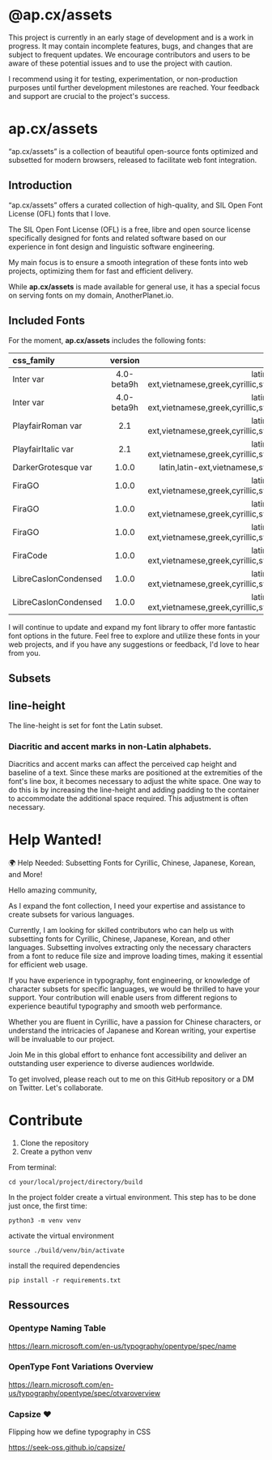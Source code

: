 # @ap.cx/assets

<!-- 
This page is automatically generated (2023-08-04 12:42:14) by a JS script during the build process. To edit its content, modify the template located at scripts/README_template.md. Please avoid making direct changes to this generated page as they will be overwritten the next time the script is run. Instead, update the template to reflect the desired changes in the final output.  -->

This project is currently in an early stage of development and is a work in progress. It may contain incomplete features, bugs, and changes that are subject to frequent updates. We encourage contributors and users to be aware of these potential issues and to use the project with caution.

I recommend using it for testing, experimentation, or non-production purposes until further development milestones are reached. 
Your feedback and support are crucial to the project's success. 

# **ap.cx/assets**

“ap.cx/assets” is a collection of beautiful open-source fonts optimized and subsetted for modern browsers, released to facilitate web font integration.

## **Introduction**

“ap.cx/assets” offers a curated collection of high-quality, and SIL Open Font License (OFL) fonts that I love. 

The SIL Open Font License (OFL) is a free, libre and open source license specifically designed for fonts and related software based on our experience in font design and linguistic software engineering.

My main focus is to ensure a smooth integration of these fonts into web projects, optimizing them for fast and efficient delivery.

While **ap.cx/assets** is made available for general use, it has a special focus on serving fonts on my domain, AnotherPlanet.io.

## **Included Fonts**

For the moment, **ap.cx/assets** includes the following fonts:


| css_family           |   version  |                                            subset |
| :------------------- | :--------: | ------------------------------------------------: |
| Inter var            | 4.0-beta9h | latin,latin-ext,vietnamese,greek,cyrillic,symbols |
| Inter var            | 4.0-beta9h | latin,latin-ext,vietnamese,greek,cyrillic,symbols |
| PlayfairRoman var    |     2.1    | latin,latin-ext,vietnamese,greek,cyrillic,symbols |
| PlayfairItalic var   |     2.1    | latin,latin-ext,vietnamese,greek,cyrillic,symbols |
| DarkerGrotesque var  |    1.0.0   |                latin,latin-ext,vietnamese,symbols |
| FiraGO               |    1.0.0   | latin,latin-ext,vietnamese,greek,cyrillic,symbols |
| FiraGO               |    1.0.0   | latin,latin-ext,vietnamese,greek,cyrillic,symbols |
| FiraGO               |    1.0.0   | latin,latin-ext,vietnamese,greek,cyrillic,symbols |
| FiraCode             |    1.0.0   | latin,latin-ext,vietnamese,greek,cyrillic,symbols |
| LibreCaslonCondensed |    1.0.0   | latin,latin-ext,vietnamese,greek,cyrillic,symbols |
| LibreCaslonCondensed |    1.0.0   | latin,latin-ext,vietnamese,greek,cyrillic,symbols |


I will continue to update and expand my font library to offer more fantastic font options in the future.
Feel free to explore and utilize these fonts in your web projects, and if you have any suggestions or feedback, I'd love to hear from you.

## Subsets


## line-height

The line-height is set for font the Latin subset.

### Diacritic and accent marks in non-Latin alphabets.

Diacritics and accent marks can affect the perceived cap height and baseline of a text. Since these marks are positioned at the extremities of the font's line box, it becomes necessary to adjust the white space. One way to do this is by increasing the line-height and adding padding to the container to accommodate the additional space required. This adjustment is often necessary.


# Help Wanted!

🌍 Help Needed: Subsetting Fonts for Cyrillic, Chinese, Japanese, Korean, and More!

Hello amazing community,

As I expand the font collection, I need your expertise and assistance to create subsets for various languages.

Currently, I am looking for skilled contributors who can help us with subsetting fonts for Cyrillic, Chinese, Japanese, Korean, and other languages. Subsetting involves extracting only the necessary characters from a font to reduce file size and improve loading times, making it essential for efficient web usage.

If you have experience in typography, font engineering, or knowledge of character subsets for specific languages, we would be thrilled to have your support. Your contribution will enable users from different regions to experience beautiful typography and smooth web performance.

Whether you are fluent in Cyrillic, have a passion for Chinese characters, or understand the intricacies of Japanese and Korean writing, your expertise will be invaluable to our project.

Join Me in this global effort to enhance font accessibility and deliver an outstanding user experience to diverse audiences worldwide. 

To get involved, please reach out to me on this GitHub repository or a DM on Twitter. Let's collaborate.

# Contribute

1. Clone the repository
2. Create a python venv

From terminal:

```
cd your/local/project/directory/build
```

In the project folder create a virtual environment. 
This step has to be done just once, the first time:

```
python3 -m venv venv
```

activate the virtual environment

```
source ./build/venv/bin/activate
```

install the required dependencies

```
pip install -r requirements.txt
```

## Ressources 

### Opentype Naming Table

https://learn.microsoft.com/en-us/typography/opentype/spec/name

### OpenType Font Variations Overview

https://learn.microsoft.com/en-us/typography/opentype/spec/otvaroverview

### Capsize ❤️

Flipping how we define typography in CSS

https://seek-oss.github.io/capsize/